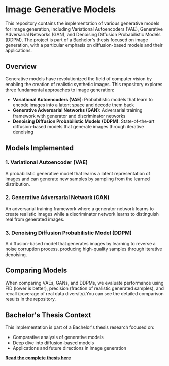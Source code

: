 # Image Generative Models

This repository contains the implementation of various generative models for image generation, including Variational Autoencoders (VAE), Generative Adversarial Networks (GAN), and Denoising Diffusion Probabilistic Models (DDPM). The project is part of a Bachelor's thesis focused on image generation, with a particular emphasis on diffusion-based models and their applications.

## Overview

Generative models have revolutionized the field of computer vision by enabling the creation of realistic synthetic images. This repository explores three fundamental approaches to image generation:

- **Variational Autoencoders (VAE)**: Probabilistic models that learn to encode images into a latent space and decode them back
- **Generative Adversarial Networks (GAN)**: Adversarial training framework with generator and discriminator networks
- **Denoising Diffusion Probabilistic Models (DDPM)**: State-of-the-art diffusion-based models that generate images through iterative denoising

## Models Implemented

### 1. Variational Autoencoder (VAE)
A probabilistic generative model that learns a latent representation of images and can generate new samples by sampling from the learned distribution.

### 2. Generative Adversarial Network (GAN)
An adversarial training framework where a generator network learns to create realistic images while a discriminator network learns to distinguish real from generated images.

### 3. Denoising Diffusion Probabilistic Model (DDPM)
A diffusion-based model that generates images by learning to reverse a noise corruption process, producing high-quality samples through iterative denoising.

## Comparing Models

When comparing VAEs, GANs, and DDPMs, we evaluate performance using FID (lower is better), precision (fraction of realistic generated samples), and recall (coverage of real data diversity).You can see the detailed comparison results in the repository.

## Bachelor's Thesis Context
This implementation is part of a Bachelor's thesis research focused on:

- Comparative analysis of generative models
- Deep dive into diffusion-based models
- Applications and future directions in image generation

**[Read the complete thesis here](https://drive.google.com/file/d/1ca2HQaZm8X60L6wm9ASE15xaX4-qwwn4/view?usp=drive_link)**
